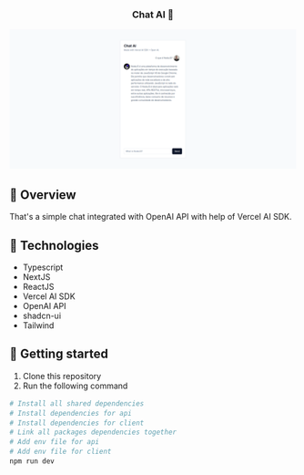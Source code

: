 
<h3 align="center">
  Chat AI 🤖
</h3>


<p align="center">
	<img src="./assets/preview.png" alt="mockup" />
</p>

## 📌 Overview

That's a simple chat integrated with OpenAI API with help of Vercel AI SDK. 

## 🔧 Technologies

- Typescript
- NextJS
- ReactJS
- Vercel AI SDK
- OpenAI API
- shadcn-ui
- Tailwind

## 🚀 Getting started

1. Clone this repository
2. Run the following command
```sh
# Install all shared dependencies
# Install dependencies for api
# Install dependencies for client
# Link all packages dependencies together
# Add env file for api
# Add env file for client
npm run dev
```
